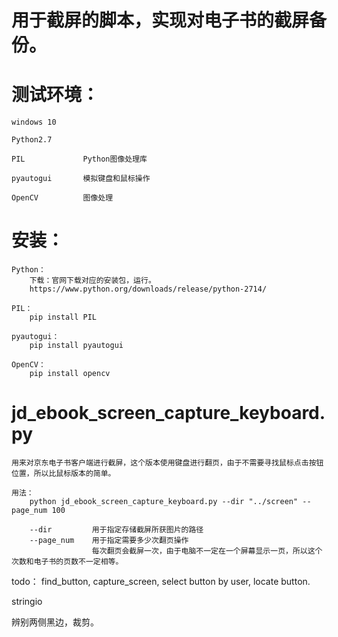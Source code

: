 # 用于截屏的脚本，实现对电子书的截屏备份。

# 测试环境：

    windows 10

    Python2.7

    PIL             Python图像处理库

    pyautogui       模拟键盘和鼠标操作

    OpenCV          图像处理

# 安装：
    Python：
        下载：官网下载对应的安装包，运行。
        https://www.python.org/downloads/release/python-2714/

    PIL：
        pip install PIL

    pyautogui：
        pip install pyautogui

    OpenCV：
        pip install opencv

# jd_ebook_screen_capture_keyboard.py
    
    用来对京东电子书客户端进行截屏，这个版本使用键盘进行翻页，由于不需要寻找鼠标点击按钮位置，所以比鼠标版本的简单。

    用法：
        python jd_ebook_screen_capture_keyboard.py --dir "../screen" --page_num 100
    
        --dir         用于指定存储截屏所获图片的路径
        --page_num    用于指定需要多少次翻页操作
                      每次翻页会截屏一次，由于电脑不一定在一个屏幕显示一页，所以这个次数和电子书的页数不一定相等。


todo： find_button, capture_screen, select button by user, locate button.

stringio

辨别两侧黑边，裁剪。